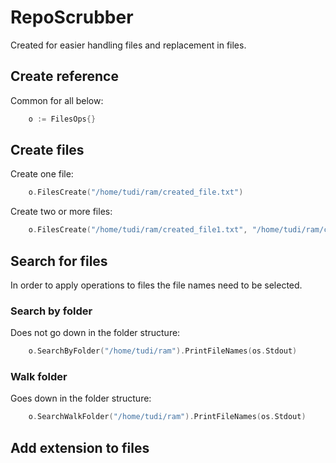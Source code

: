 # RepoScrubber
Created for easier handling files and replacement in files.

## Create reference
Common for all below:
```go
	o := FilesOps{}
```

## Create files
Create one file:
```go
	o.FilesCreate("/home/tudi/ram/created_file.txt")
```

Create two or more files:
```go
	o.FilesCreate("/home/tudi/ram/created_file1.txt", "/home/tudi/ram/created_file2.txt")
```

## Search for files
In order to apply operations to files the file names need to be selected.<br/>

### Search by folder
Does not go down in the folder structure:
```go
	o.SearchByFolder("/home/tudi/ram").PrintFileNames(os.Stdout)
```

### Walk folder
Goes down in the folder structure:
```go
	o.SearchWalkFolder("/home/tudi/ram").PrintFileNames(os.Stdout)
```


## Add extension to files